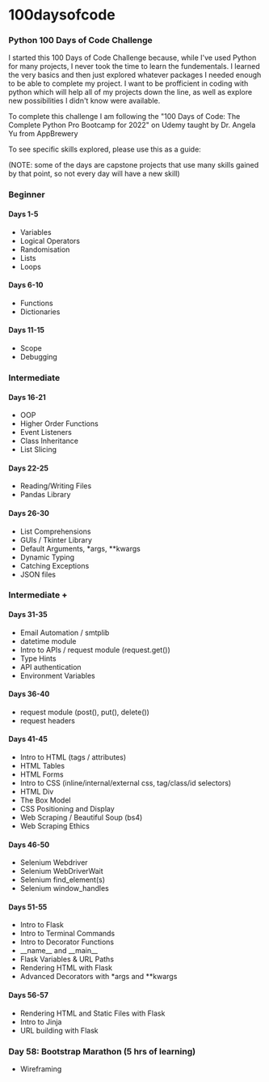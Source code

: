 # 100daysofcode
### Python 100 Days of Code Challenge

I started this 100 Days of Code Challenge because, while I've used Python for many projects, I never took the time to learn the fundementals. I learned the very
basics and then just explored whatever packages I needed enough to be able to complete my project. I want to be profficient in coding with python which will help 
all of my projects down the line, as well as explore new possibilities I didn't know were available.

To complete this challenge I am following the "100 Days of Code: The Complete Python Pro Bootcamp for 2022" on Udemy taught by Dr. Angela Yu from AppBrewery

To see specific skills explored, please use this as a guide: 

(NOTE: some of the days are capstone projects that use many skills gained by that point, so not every day will have a new skill)

### Beginner
#### Days 1-5
- Variables
- Logical Operators
- Randomisation
- Lists
- Loops

#### Days 6-10
- Functions
- Dictionaries

#### Days 11-15
- Scope
- Debugging

### Intermediate
#### Days 16-21
- OOP
- Higher Order Functions
- Event Listeners
- Class Inheritance
- List Slicing

#### Days 22-25
- Reading/Writing Files
- Pandas Library

#### Days 26-30
- List Comprehensions
- GUIs / Tkinter Library
- Default Arguments, \*args, **kwargs
- Dynamic Typing
- Catching Exceptions
- JSON files

### Intermediate +
#### Days 31-35
- Email Automation / smtplib 
- datetime module
- Intro to APIs / request module (request.get())
- Type Hints
- API authentication
- Environment Variables

#### Days 36-40
- request module (post(), put(), delete())
- request headers

#### Days 41-45
- Intro to HTML (tags / attributes)
- HTML Tables
- HTML Forms
- Intro to CSS (inline/internal/external css, tag/class/id selectors)
- HTML Div
- The Box Model
- CSS Positioning and Display
- Web Scraping / Beautiful Soup (bs4)
- Web Scraping Ethics

#### Days 46-50
- Selenium Webdriver
- Selenium WebDriverWait
- Selenium find_element(s)
- Selenium window_handles

#### Days 51-55
- Intro to Flask
- Intro to Terminal Commands
- Intro to Decorator Functions
- \_\_name_\_ and \_\_main_\_
- Flask Variables & URL Paths
- Rendering HTML with Flask
- Advanced Decorators with \*args and **kwargs

#### Days 56-57
- Rendering HTML and Static Files with Flask
- Intro to Jinja
- URL building with Flask

### Day 58: Bootstrap Marathon (5 hrs of learning)
- Wireframing

